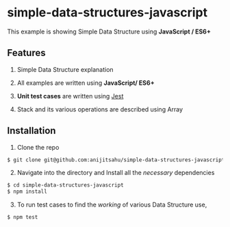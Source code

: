 # simple-data-structures-javascript

This example is showing Simple Data Structure using **JavaScript / ES6+**

## Features
1. Simple Data Structure explanation 
2. All examples are written using **JavaScript/ ES6+**
3. **Unit test cases** are written using [Jest](https://jestjs.io/docs/getting-started)

3. Stack and its various operations are described using Array


## Installation
1. Clone the repo
```bash
$ git clone git@github.com:anijitsahu/simple-data-structures-javascript.git
```

2. Navigate into the directory and Install all the *necessary* dependencies

```bash
$ cd simple-data-structures-javascript
$ npm install
```

3. To run test cases to find the *working* of various Data Structure use,

```bash
$ npm test
```
